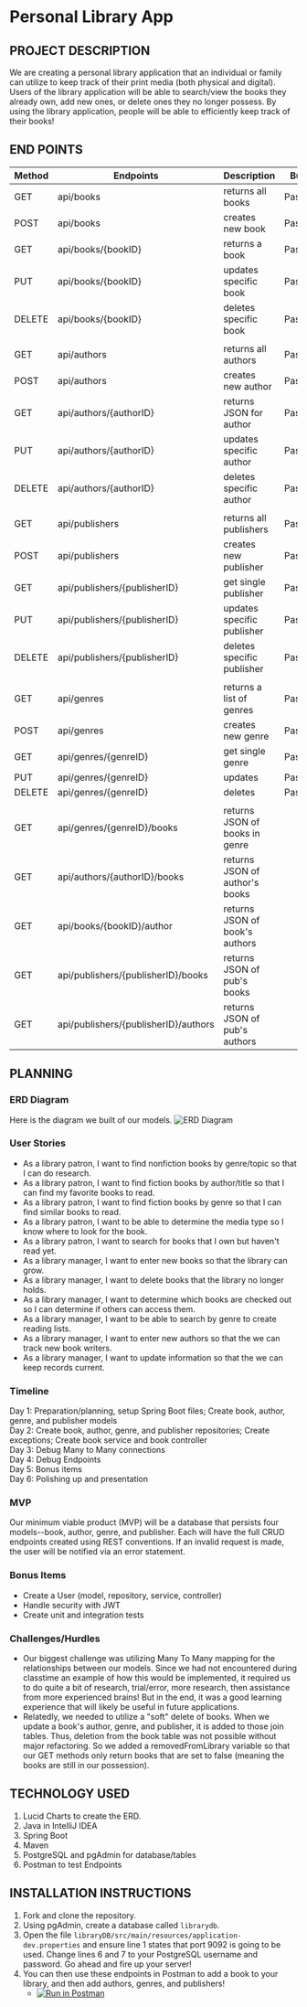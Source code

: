 # Personal Library App

## PROJECT DESCRIPTION

We are creating a personal library application that an individual or family can utilize to keep track of their print
media (both physical and digital). Users of the library application will be able to search/view the books they already
own, add new ones, or delete ones they no longer possess. By using the library application, people will be able to
efficiently keep track of their books!

## END POINTS

| Method | Endpoints                            | Description                    | Built  | 
|--------|--------------------------------------|--------------------------------|--------|
| GET    | api/books                            | returns all books              | Passed |
| POST   | api/books                            | creates new book               | Passed |
| GET    | api/books/{bookID}                   | returns a book                 | Passed |
| PUT    | api/books/{bookID}                   | updates specific book          | Passed |
| DELETE | api/books/{bookID}                   | deletes specific book          | Passed |
|        |                                      |                                |        |
| GET    | api/authors                          | returns all authors            | Passed |
| POST   | api/authors                          | creates new author             | Passed |
| GET    | api/authors/{authorID}               | returns JSON for author        | Passed |
| PUT    | api/authors/{authorID}               | updates specific author        | Passed |
| DELETE | api/authors/{authorID}               | deletes specific author        | Passed |
|        |                                      |                                |        |  
| GET    | api/publishers                       | returns all publishers         | Passed |
| POST   | api/publishers                       | creates new publisher          | Passed |
| GET    | api/publishers/{publisherID}         | get single publisher           | Passed |
| PUT    | api/publishers/{publisherID}         | updates specific publisher     | Passed |
| DELETE | api/publishers/{publisherID}         | deletes specific publisher     | Passed |
|        |                                      |                                |        |
| GET    | api/genres                           | returns a list of genres       | Passed |
| POST   | api/genres                           | creates new genre              | Passed |
| GET    | api/genres/{genreID}                 | get single genre               | Passed |
| PUT    | api/genres/{genreID}                 | updates                        | Passed |
| DELETE | api/genres/{genreID}                 | deletes                        | Passed |
|        |                                      |                                |        |
| GET    | api/genres/{genreID}/books           | returns JSON of books in genre |        |
| GET    | api/authors/{authorID}/books         | returns JSON of author's books |        |
| GET    | api/books/{bookID}/author            | returns JSON of book's authors |        |
| GET    | api/publishers/{publisherID}/books   | returns JSON of pub's books    |        |
| GET    | api/publishers/{publisherID}/authors | returns JSON of pub's authors  |        |

## PLANNING

### ERD Diagram
Here is the diagram we built of our models.
![ERD Diagram](https://user-images.githubusercontent.com/79819338/148406873-2b707cb8-9c64-4029-a1c6-ea8f6001adac.png)

### User Stories

- As a library patron, I want to find nonfiction books by genre/topic so that I can do research.
- As a library patron, I want to find fiction books by author/title so that I can find my favorite books to read.
- As a library patron, I want to find fiction books by genre so that I can find similar books to read.
- As a library patron, I want to be able to determine the media type so I know where to look for the book.
- As a library patron, I want to search for books that I own but haven't read yet.
- As a library manager, I want to enter new books so that the library can grow.
- As a library manager, I want to delete books that the library no longer holds.
- As a library manager, I want to determine which books are checked out so I can determine if others can access them.
- As a library manager, I want to be able to search by genre to create reading lists.
- As a library manager, I want to enter new authors so that the we can track new book writers.
- As a library manager, I want to update information so that the we can keep records current.

### Timeline
Day 1: Preparation/planning, setup Spring Boot files; Create book, author, genre, and publisher models <br>
Day 2: Create book, author, genre, and publisher repositories; Create exceptions; Create book service and book controller <br>
Day 3: Debug Many to Many connections <br>
Day 4: Debug Endpoints <br>
Day 5: Bonus items <br>
Day 6: Polishing up and presentation

### MVP
Our minimum viable product (MVP) will be a database that persists four models--book, author, genre, and publisher. Each will have the full CRUD endpoints created using REST conventions. If an invalid request is made, the user will be notified via an error statement.

### Bonus Items
- Create a User (model, repository, service, controller)
- Handle security with JWT
- Create unit and integration tests

### Challenges/Hurdles
- Our biggest challenge was utilizing Many To Many mapping for the relationships between our models. Since we had not encountered during classtime an example of how this would be implemented, it required us to do quite a bit of research, trial/error, more research, then assistance from more experienced brains! But in the end, it was a good learning experience that will likely be useful in future applications. 
- Relatedly, we needed to utilize a "soft" delete of books. When we update a book's author, genre, and publisher, it is added to those join tables. Thus, deletion from the book table was not possible without major refactoring. So we added a removedFromLibrary variable so that our GET methods only return books that are set to false (meaning the books are still in our possession). 

## TECHNOLOGY USED
1. Lucid Charts to create the ERD.
2. Java in IntelliJ IDEA
3. Spring Boot
4. Maven
5. PostgreSQL and pgAdmin for database/tables
6. Postman to test Endpoints

## INSTALLATION INSTRUCTIONS
1. Fork and clone the repository.
2. Using pgAdmin, create a database called ```librarydb```.
3. Open the file ```libraryDB/src/main/resources/application-dev.properties``` and ensure line 1 states that port 9092 is going to be used. Change lines 6 and 7 to your PostgreSQL username and password. Go ahead and fire up your server!
4. You can then use these endpoints in Postman to add a book to your library, and then add authors, genres, and publishers!
    - [![Run in Postman](https://run.pstmn.io/button.svg)](https://app.getpostman.com/run-collection/4946b25c3802e77d763d?action=collection%2Fimport)


